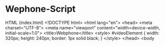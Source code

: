 # Wephone-Script
HTML (index.html) &lt;!DOCTYPE html> &lt;html lang="en"> &lt;head>     &lt;meta charset="UTF-8">     &lt;meta name="viewport" content="width=device-width, initial-scale=1.0">     &lt;title>Webphone&lt;/title>     &lt;style>         #videoElement {             width: 320px;             height: 240px;             border: 1px solid black;         }     &lt;/style> &lt;/head> &lt;body
